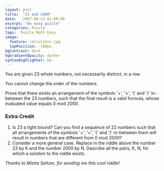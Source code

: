 ```yaml
---
layout: post
title:  "23 and 2000"
date:   2007-08-13 01:00:00
excerpt: "An easy puzzle"
categories: Puzzle
tags:  Puzzle Math Easy
image:
  feature: calculator.jpg
  topPosition: -100px
bgContrast: dark
bgGradientOpacity: darker
syntaxHighlighter: no
---
```

You are given 23 whole numbers, not necessarily distinct, in a row.

You cannot change the order of the numbers.

Prove that there exists an arrangement of the symbols '+', '×', '(' and ')' in-between the 23 numbers, such that the final result is a valid formula, whose evaluated value equals 0 mod 2000.

### Extra Credit 

1. Is 23 a tight bound? Can you find a sequence of 22 numbers such that all arrangements of the symbols '+', '×', '(' and ')' in-between them will result in numbers that are different from 0 mod 2000?
2. Consider a more general case. Replace in the riddle above the number 23 by K and the number 2000 by N. Describe all the pairs, K, N, for which a solution to the riddle exists.

*Thanks to Misha Seltzer, for sending me this cool riddle!*
